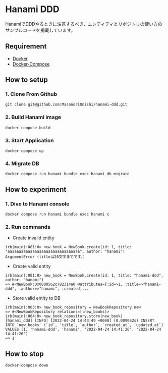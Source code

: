 # Hanami DDD

HanamiでDDDやるときに注意するべき、エンティティとリポジトリの使い方のサンプルコードを掲載しています。

## Requirement
* [Docker](https://www.docker.com)
* [Docker-Compose](https://docs.docker.com/compose/)

## How to setup

### 1. Clone From Github

`git clone git@github.com:MasanoriOnishi/hanami-ddd.git`

### 2. Build Hanami image

`docker compose build`

### 3. Start Application

`docker compose up`

### 4. Migrate DB
`docker compose run hanami bundle exec hanami db migrate` 

## How to experiment

### 1. Dive to Hanami console
`docker compose run hanami bundle exec hanami c`

### 2. Run commands

- Create invalid entity
```
irb(main):001:0> new_book = NewBook.create(id: 1, title: "aaaaaaaaaaaaaaaaaaaaaaaaaaaaaaaa", author: "hanami")
ArgumentError (titleは20文字までです。)
```

- Create valid entity
```
irb(main):001:0> new_book = NewBook.create(id: 1, title: "hanami-ddd", author: "hanami")
=> #<NewBook:0x0000562c782314a0 @attributes={:id=>1, :title=>"hanami-ddd", :author=>"hanami", :created_...
```

- Store valid entity to DB
```
irb(main):003:0> new_book_repository = NewBookRepository.new
=> #<NewBookRepository relations=[:new_books]>
irb(main):004:0> new_book_repository.store(new_book)
[hanami_ddd] [INFO] [2022-04-24 14:43:49 +0000] (0.009052s) INSERT INTO `new_books` (`id`, `title`, `author`, `created_at`, `updated_at`) VALUES (1, 'hanami-ddd', 'hanami', '2022-04-24 14:41:26', '2022-04-24 14:41:26')
=> 1
```

## How to stop
`docker-compose down`
